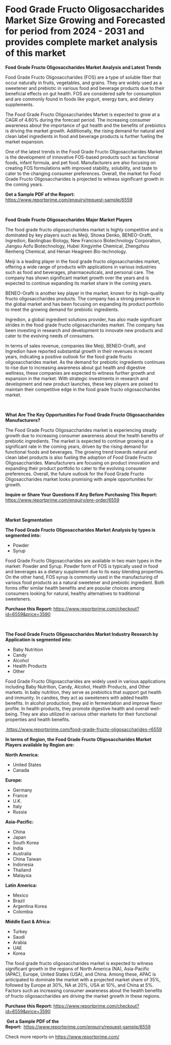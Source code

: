 <p><h1>Food Grade Fructo Oligosaccharides Market Size Growing and Forecasted for period from 2024 - 2031 and provides complete market analysis of this market</h1></p><p><strong>Food Grade Fructo Oligosaccharides Market Analysis and Latest Trends</strong></p>
<p><p>Food Grade Fructo Oligosaccharides (FOS) are a type of soluble fiber that occur naturally in fruits, vegetables, and grains. They are widely used as a sweetener and prebiotic in various food and beverage products due to their beneficial effects on gut health. FOS are considered safe for consumption and are commonly found in foods like yogurt, energy bars, and dietary supplements.</p><p>The Food Grade Fructo Oligosaccharides Market is expected to grow at a CAGR of 4.60% during the forecast period. The increasing consumer awareness about the importance of gut health and the benefits of prebiotics is driving the market growth. Additionally, the rising demand for natural and clean label ingredients in food and beverage products is further fueling the market expansion.</p><p>One of the latest trends in the Food Grade Fructo Oligosaccharides Market is the development of innovative FOS-based products such as functional foods, infant formula, and pet food. Manufacturers are also focusing on creating FOS formulations with improved stability, solubility, and taste to cater to the changing consumer preferences. Overall, the market for Food Grade Fructo Oligosaccharides is projected to witness significant growth in the coming years.</p></p>
<p><strong>Get a Sample PDF of the Report:&nbsp;</strong> <a href="https://www.reportprime.com/enquiry/request-sample/6559">https://www.reportprime.com/enquiry/request-sample/6559</a></p>
<p>&nbsp;</p>
<p><strong>Food Grade Fructo Oligosaccharides Major Market Players</strong></p>
<p><p>The food grade fructo oligosaccharides market is highly competitive and is dominated by key players such as Meiji, Showa Denko, BENEO-Orafti, Ingredion, Baolingbao Biology, New Francisco Biotechnology Corporation, Jiangsu Aofu Biotechnology, Hubei Xingyinhe Chemical, Zhengzhou Renheng Chemical, and Henan Heagreen Bio-technology.</p><p>Meiji is a leading player in the food grade fructo oligosaccharides market, offering a wide range of products with applications in various industries such as food and beverages, pharmaceuticals, and personal care. The company has shown significant market growth over the years and is expected to continue expanding its market share in the coming years.</p><p>BENEO-Orafti is another key player in the market, known for its high-quality fructo oligosaccharides products. The company has a strong presence in the global market and has been focusing on expanding its product portfolio to meet the growing demand for prebiotic ingredients.</p><p>Ingredion, a global ingredient solutions provider, has also made significant strides in the food grade fructo oligosaccharides market. The company has been investing in research and development to innovate new products and cater to the evolving needs of consumers.</p><p>In terms of sales revenue, companies like Meiji, BENEO-Orafti, and Ingredion have reported substantial growth in their revenues in recent years, indicating a positive outlook for the food grade fructo oligosaccharides market. As the demand for prebiotic ingredients continues to rise due to increasing awareness about gut health and digestive wellness, these companies are expected to witness further growth and expansion in the market. With strategic investments in research and development and new product launches, these key players are poised to maintain their competitive edge in the food grade fructo oligosaccharides market.</p></p>
<p>&nbsp;</p>
<p><strong>What Are The Key Opportunities For Food Grade Fructo Oligosaccharides Manufacturers?</strong></p>
<p><p>The Food Grade Fructo Oligosaccharides market is experiencing steady growth due to increasing consumer awareness about the health benefits of prebiotic ingredients. The market is expected to continue growing at a significant rate in the coming years, driven by the rising demand for functional foods and beverages. The growing trend towards natural and clean label products is also fueling the adoption of Food Grade Fructo Oligosaccharides. Manufacturers are focusing on product innovation and expanding their product portfolio to cater to the evolving consumer preferences. Overall, the future outlook for the Food Grade Fructo Oligosaccharides market looks promising with ample opportunities for growth.</p></p>
<p><strong>Inquire or Share Your Questions If Any Before Purchasing This Report:</strong> <a href="https://www.reportprime.com/enquiry/pre-order/6559">https://www.reportprime.com/enquiry/pre-order/6559</a></p>
<p>&nbsp;</p>
<p><strong>Market Segmentation</strong></p>
<p><strong>The Food Grade Fructo Oligosaccharides Market Analysis by types is segmented into:</strong></p>
<p><ul><li>Powder</li><li>Syrup</li></ul></p>
<p><p>Food Grade Fructo Oligosaccharides are available in two main types in the market: Powder and Syrup. Powder form of FOS is typically used in food and beverages as a dietary supplement due to its easy blending properties. On the other hand, FOS syrup is commonly used in the manufacturing of various food products as a natural sweetener and prebiotic ingredient. Both forms offer similar health benefits and are popular choices among consumers looking for natural, healthy alternatives to traditional sweeteners.</p></p>
<p><strong>Purchase this Report:&nbsp;</strong><a href="https://www.reportprime.com/checkout?id=6559&price=3590">https://www.reportprime.com/checkout?id=6559&price=3590</a></p>
<p>&nbsp;</p>
<p><strong>The Food Grade Fructo Oligosaccharides Market Industry Research by Application is segmented into:</strong></p>
<p><ul><li>Baby Nutrition</li><li>Candy</li><li>Alcohol</li><li>Health Products</li><li>Other</li></ul></p>
<p><p>Food Grade Fructo Oligosaccharides are widely used in various applications including Baby Nutrition, Candy, Alcohol, Health Products, and Other markets. In baby nutrition, they serve as prebiotics that support gut health and immunity. In candies, they act as sweeteners with added health benefits. In alcohol production, they aid in fermentation and improve flavor profile. In health products, they promote digestive health and overall well-being. They are also utilized in various other markets for their functional properties and health benefits.</p></p>
<p><a href="https://www.reportprime.com/food-grade-fructo-oligosaccharides-r6559">&nbsp;https://www.reportprime.com/food-grade-fructo-oligosaccharides-r6559</a></p>
<p><strong>In terms of Region, the Food Grade Fructo Oligosaccharides Market Players available by Region are:</strong></p>
<p>
    <p> <strong> North America: </strong>
        <ul>
            <li>United States</li>
            <li>Canada</li>
        </ul>
        </p> 
    <p> <strong> Europe: </strong>
        <ul>
            <li>Germany</li>
            <li>France</li>
            <li>U.K.</li>
            <li>Italy</li>
            <li>Russia</li>
        </ul>
        </p> 
    <p> <strong> Asia-Pacific: </strong>
        <ul>
            <li>China</li>
            <li>Japan</li>
            <li>South Korea</li>
            <li>India</li>
            <li>Australia</li>
            <li>China Taiwan</li>
            <li>Indonesia</li>
            <li>Thailand</li>
            <li>Malaysia</li>
        </ul>
        </p> 
    <p> <strong> Latin America: </strong>
        <ul>
            <li>Mexico</li>
            <li>Brazil</li>
            <li>Argentina Korea</li>
            <li>Colombia</li>
        </ul>
        </p> 
    <p> <strong> Middle East & Africa: </strong>
        <ul>
            <li>Turkey</li>
            <li>Saudi</li>
            <li>Arabia</li>
            <li>UAE</li>
            <li>Korea</li>
        </ul>
    </p>
    </p>
<p><p>The food grade fructo oligosaccharides market is expected to witness significant growth in the regions of North America (NA), Asia-Pacific (APAC), Europe, United States (USA), and China. Among these, APAC is anticipated to dominate the market with a projected market share of 35%, followed by Europe at 30%, NA at 20%, USA at 10%, and China at 5%. Factors such as increasing consumer awareness about the health benefits of fructo oligosaccharides are driving the market growth in these regions.</p></p>
<p><strong>Purchase this Report: </strong><a href="https://www.reportprime.com/checkout?id=6559&price=3590">https://www.reportprime.com/checkout?id=6559&price=3590</a></p>
<p>&nbsp;<strong>Get a Sample PDF of the Report:&nbsp;&nbsp;</strong><a href="https://www.reportprime.com/enquiry/request-sample/6559">https://www.reportprime.com/enquiry/request-sample/6559</a></p>
<p><strong></strong></p>
<p>Check more reports on <a href="https://www.reportprime.com/">https://www.reportprime.com/</a></p>